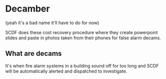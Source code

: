 # Decamber
(yeah it's a bad name it'll have to do for now)

SCDF does these cost recovery procedure where they create powerpoint slides
and paste in photos taken from their phones for false alarm decams.

## What are decams
It's when fire alarm systems in a building sound off for too long and SCDF will
be automatically alerted and dispatched to investigate.